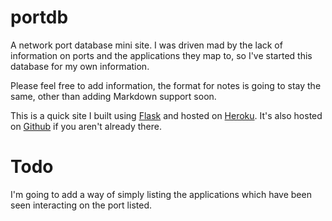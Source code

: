 portdb
======

A network port database mini site. I was driven mad by the lack of information on ports and the applications they map to, so I've started this database for my own information.

Please feel free to add information, the format for notes is going to stay the same, other than adding 
Markdown support soon.

This is a quick site I built using [Flask](http://flask.pocoo.org) and hosted on [Heroku](http://heroku.com). It's also hosted on [Github](https://github.com/yaleman/portdb) if you aren't already there.

# Todo

I'm going to add a way of simply listing the applications which have been seen interacting on the port listed.